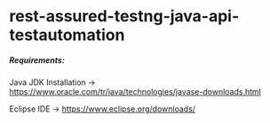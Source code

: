 # rest-assured-testng-java-api-testautomation


##### Requirements:

Java JDK Installation -> https://www.oracle.com/tr/java/technologies/javase-downloads.html

Eclipse IDE -> https://www.eclipse.org/downloads/
